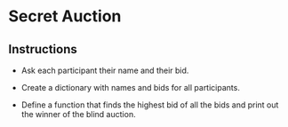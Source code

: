 # Secret Auction

## Instructions

- Ask each participant their name and their bid. 

- Create a dictionary with names and bids for all participants. 

- Define a function that finds the highest bid of all the bids and print out the winner of the blind auction.